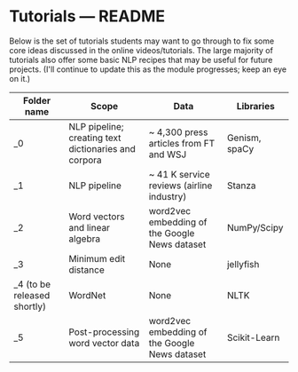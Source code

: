 Tutorials ― README
==================

Below is the set of tutorials students may want to go through to fix some core 
ideas discussed in the online videos/tutorials. The large majority of tutorials
also offer some basic NLP recipes that may be useful for future projects.
(I'll continue to update this as the module progresses; keep an eye on it.)

| Folder name                 | Scope                                                | Data                                          | Libraries     |
|-----------------------------|------------------------------------------------------|-----------------------------------------------|---------------|
| _0                          | NLP pipeline; creating text dictionaries and corpora | ~ 4,300 press articles from FT and WSJ        | Genism, spaCy |
| _1                          | NLP pipeline                                         | ~ 41 K service reviews (airline industry)     | Stanza        |
| _2                          | Word vectors and linear algebra                      | word2vec embedding of the Google News dataset | NumPy/Scipy   |
| _3                          | Minimum edit distance                                | None                                          | jellyfish     |
| _4 (to be released shortly) | WordNet                                              | None                                          | NLTK          |
| _5                          | Post-processing word vector data                     |word2vec embedding of the Google News dataset  | Scikit-Learn  |
